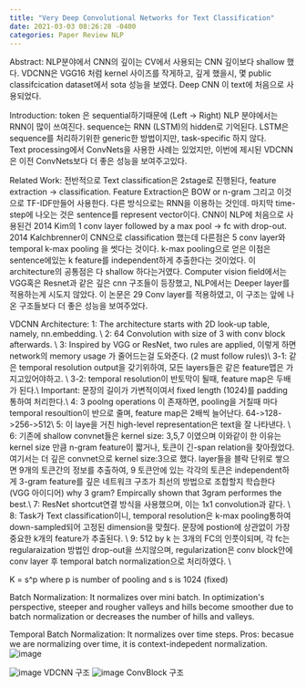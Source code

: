 ```yaml
---
title: "Very Deep Convolutional Networks for Text Classification"
date: 2021-03-03 08:26:28 -0400
categories: Paper Review NLP
---
```

Abstract: NLP분야에서 CNN의 깊이는 CV에서 사용되는 CNN 깊이보다 shallow 했다.  VDCNN은 VGG16 처럼 kernel 사이즈를 작게하고, 깊게 했을시, 
몇 public classifcication dataset에서 sota 성능을 보였다.  Deep CNN 이 text에 처음으로 사용되었다. 

Introduction:
token 은 sequential하기때문에 (Left -> Right) NLP 분야에서는 RNN이 많이 쓰여진다.  sequence는 RNN (LSTM)의 hidden로 기억된다.
LSTM은 sequence를 처리하기위한 generic한 방법이지만, task-specific 하지 않다.  
Text processing에서 ConvNets을 사용한 사례는 있었지만, 이번에 제시된 VDCNN은 이전 ConvNets보다 더 좋은 성능을 보여주고있다.


Related Work:
전반적으로 Text classification은 2stage로 진행된다, feature extraction -> classification.  Feature Extraction은 BOW or n-gram 그리고 이것으로 TF-IDF만들어 사용한다.
다른 방식으로는 RNN을 이용하는 것인데.  마지막 time-step에 나오는 것은 sentence를 represent vector이다. 
CNN이 NLP에 처음으로 사용된건 2014 Kim의 1 conv layer followed by a max pool -> fc with drop-out.   2014 Kalchbrenner이 CNN으로 classification 했는데 다른점은 5 conv layer와 temporal k-max pooling 을 썻다는 것이다.  k-max pooling으로 얻은 이점은 sentence에있는 k feature를 independent하게 추출한다는 것이었다.  이 architecture의 공통점은 다 shallow 하다는거였다.
Computer vision field에서는 VGG혹은 Resnet과 같은 깊은 cnn 구조들이 등장했고, NLP에서는 Deeper layer를 적용하는게 시도지 않았다.  이 논문은 29 Conv layer를 적용하였고, 이 구조는 앞에 나온 구조들보다 더 좋은 성능을 보여주었다.

VDCNN Architecture:
1: The architecture starts with 2D look-up table, namely, nn.embedding. \\
2: 64 Convolution with size of 3 with conv block afterwards.  \\
3: Inspired by VGG or ResNet, two rules are applied, 이렇게 하면 network의 memory usage 가 줄어드는걸 도와준다. (2 must follow rules)\\
  3-1: 같은 temporal resolution output을 갖기위하여, 모든 layers들은 같은 feature맵은 가지고있어야하고. \\
  3-2: temporal resolution이 반토막이 될때, feature map은 두배가 된다.\\
Important: 문장의 길이가 가변적이여서 fixed length (1024)를 padding 통하여 처리한다.\\
4: 3 poolng operations 이 존재하면, pooling을 거칠때 마다 temporal resoultion이 반으로 줄며, feature map은 2배씩 늘어난다.   64->128->256->512\\
5: 이 laye을 거친 high-level representation은 text을 잘 나타낸다.  \\
6: 기존에 shallow convnet들은 kernel size: 3,5,7 이였으며 이와같이 한 이유는 kernel size 만큼 n-gram feature이 짧거나, 토큰이 긴-span relation을 찾아줬었다. 여기서는 더 깊은 convnet으로 kernel size:3으로 했다.  layer들을 블락 단위로 쌓으면 9개의 토큰간의 정보를 추출하여, 9 토큰안에 있는 각각의 토큰은 independent하게 3-gram feature를 깊은 네트워크 구조가 최선의 방법으로 조합할지 학습한다 (VGG 아이디어)  why 3 gram? Empircally shown that 3gram performes the best.\\
7: ResNet shortcut연결 방식을 사용했으며, 이는 1x1 convolution과 같다.  \\
8: Task가 Text classification이니, temporal resolution은 k-max pooling통하여  down-sampled되어 고정된 dimension을 맞췄다. 문장에 postion에 상관없이 가장 중요한 k개의 feature가 추출된다.   \\
9: 512 by k 는 3개의 FC의 인풋이되며, 각 fc는 regularaization 방법인 drop-out을 쓰지않으며, regularization은 conv block안에 conv layer 후 temporal batch normalization으로 처리하였다. \\

K = s^p  where p is number of pooling and s is 1024 (fixed)

Batch Normalization:
It normalizes over mini batch.
In optimization's perspective, steeper and rougher valleys and hills become smoother due to batch normalization or decreases the number of hills and valleys.

Temporal Batch Normalization: 
It normalizes over time steps.
Pros:  becasue we are normalizing over time, it is context-indepedent normalization.  
![image](https://user-images.githubusercontent.com/36841216/109766492-95045000-7c39-11eb-85b6-3671f5f2fd74.png)





![image](https://user-images.githubusercontent.com/36841216/109649190-e9a6bd00-7b9e-11eb-96fb-391d2a05748e.png)
VDCNN 구조
![image](https://user-images.githubusercontent.com/36841216/109649527-646fd800-7b9f-11eb-8cde-49d56da70622.png)
ConvBlock 구조
